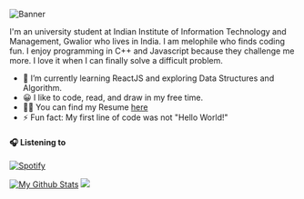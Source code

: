 ![Banner](https://i.ibb.co/DQSMBg1/LNDN-Barbers.png)

I'm an university student at Indian Institute of Information Technology and Management, Gwalior who lives in India. I am melophile who finds coding fun. I enjoy programming in C++ and Javascript because they challenge me more. I love it when I can finally solve a difficult problem.

- 🌱 I’m currently learning ReactJS and exploring Data Structures and Algorithm.
- 😀 I like to code, read, and draw in my free time.
- 👨‍💼 You can find my Resume [here](https://drive.google.com/file/d/146_pH459T5EDDjhx0ZoGelXZn-af9a7U/view?usp=sharing)
- ⚡ Fun fact: My first line of code was not "Hello World!"

#### 🎧 Listening to
[![Spotify](https://github-readme-remake.vercel.app/api/spotify)](https://open.spotify.com/user/mr5jgbqp3jw221j271iz2nix9)

[![My Github Stats](https://github-readme-stats.vercel.app/api?username=shreshthgoyal&theme=maroongold&show_icons=true)](https://github.com/shreshthgoyal/github-readme-stats)
![](https://komarev.com/ghpvc/?username=shreshthgoyal&color=red)
